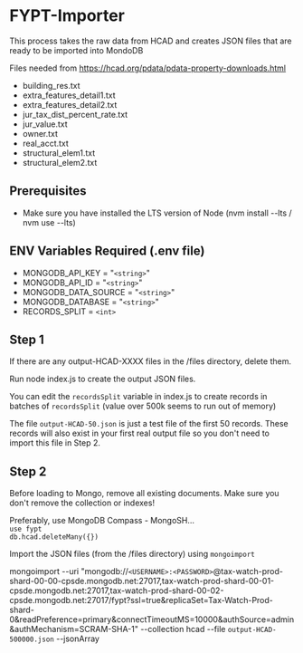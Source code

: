 # FYPT-Importer

This process takes the raw data from HCAD and creates JSON files that are ready to be imported into MondoDB

Files needed from https://hcad.org/pdata/pdata-property-downloads.html

- building_res.txt
- extra_features_detail1.txt
- extra_features_detail2.txt
- jur_tax_dist_percent_rate.txt
- jur_value.txt
- owner.txt
- real_acct.txt
- structural_elem1.txt
- structural_elem2.txt

## Prerequisites

- Make sure you have installed the LTS version of Node (nvm install --lts / nvm use --lts)

## ENV Variables Required (.env file)

- MONGODB_API_KEY = "`<string>`"
- MONGODB_API_ID = "`<string>`"
- MONGODB_DATA_SOURCE = "`<string>`"
- MONGODB_DATABASE = "`<string>`"
- RECORDS_SPLIT = `<int>`

## Step 1

If there are any output-HCAD-XXXX files in the /files directory, delete them.

Run node index.js to create the output JSON files.

You can edit the `recordsSplit` variable in index.js to create records in batches of `recordsSplit` (value over 500k seems to run out of memory)

The file `output-HCAD-50.json` is just a test file of the first 50 records. These records will also exist in your first real output file so you don't need to import this file in Step 2.

## Step 2

Before loading to Mongo, remove all existing documents. Make sure you don't remove the collection or indexes!

Preferably, use MongoDB Compass - MongoSH...\
`use fypt`\
`db.hcad.deleteMany({})`

Import the JSON files (from the /files directory) using `mongoimport`

mongoimport --uri "mongodb://`<USERNAME>:<PASSWORD>`@tax-watch-prod-shard-00-00-cpsde.mongodb.net:27017,tax-watch-prod-shard-00-01-cpsde.mongodb.net:27017,tax-watch-prod-shard-00-02-cpsde.mongodb.net:27017/fypt?ssl=true&replicaSet=Tax-Watch-Prod-shard-0&readPreference=primary&connectTimeoutMS=10000&authSource=admin&authMechanism=SCRAM-SHA-1" --collection hcad --file `output-HCAD-500000.json` --jsonArray
